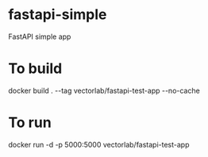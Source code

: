 # fastapi-simple
 FastAPI simple app

# To build
docker build . --tag vectorlab/fastapi-test-app --no-cache

# To run
docker run -d -p 5000:5000 vectorlab/fastapi-test-app
